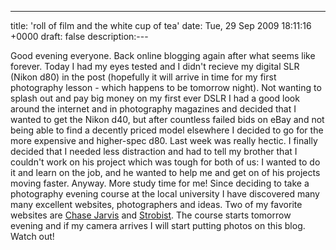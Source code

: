 ---
title: 'roll of film and the white cup of tea'
date: Tue, 29 Sep 2009 18:11:16 +0000
draft: false
description:---

Good evening everyone. Back online blogging again after what seems like forever. Today I had my eyes tested and I didn't recieve my digital SLR (Nikon d80) in the post (hopefully it will arrive in time for my first photography lesson - which happens to be tomorrow night). Not wanting to splash out and pay big money on my first ever DSLR I had a good look around the internet and in photography magazines and decided that I wanted to get the Nikon d40, but after countless failed bids on eBay and not being able to find a decently priced model elsewhere I decided to go for the more expensive and higher-spec d80. Last week was really hectic. I finally decided that I needed less distraction and had to tell my brother that I couldn't work on his project which was tough for both of us: I wanted to do it and learn on the job, and he wanted to help me and get on of his projects moving faster. Anyway. More study time for me! Since deciding to take a photography evening course at the local university I have discovered many many excellent websites, photographers and ideas. Two of my favorite websites are [Chase Jarvis](http://blog.chasejarvis.com/blog/ "Chase Jarvis' Blog") and [Strobist](http://strobist.blogspot.com/2009/09/light-is-not-your-problem.html "Strobist Post"). The course starts tomorrow evening and if my camera arrives I will start putting photos on this blog. Watch out!